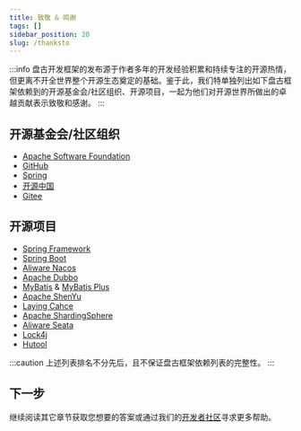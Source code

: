 ```yaml
---
title: 致敬 & 鸣谢
tags: []
sidebar_position: 20
slug: /thanksto
---
```


:::info
盘古开发框架的发布源于作者多年的开发经验积累和持续专注的开源热情，但更离不开全世界整个开源生态奠定的基础。鉴于此，我们特单独列出如下盘古框架依赖到的开源基金会/社区组织、开源项目，一起为他们对开源世界所做出的卓越贡献表示致敬和感谢。
:::

## 开源基金会/社区组织

- [Apache Software Foundation](https://www.apache.org/)
- [GitHub](https://github.com/)
- [Spring](https://spring.io/)
- [开源中国](https://www.oschina.net/)
- [Gitee](https://gitee.com/)

## 开源项目
- [Spring Framework](https://spring.io/projects/spring-framework)
- [Spring Boot](https://spring.io/projects/spring-boot)
- [Aliware Nacos](https://nacos.io/en-us/index.html)
- [Apache Dubbo](https://dubbo.apache.org/en/)
- [MyBatis](https://mybatis.org/mybatis-3/) & [MyBatis Plus](https://github.com/baomidou/mybatis-plus)
- [Apache ShenYu](https://shenyu.apache.org/)
- [Laying Cahce](https://github.com/xiaolyuh/layering-cache)
- [Apache ShardingSphere](https://shardingsphere.apache.org/index.html)
- [Aliware Seata](https://seata.io/en-us/index.html)
- [Lock4j](https://gitee.com/baomidou/lock4j)
- [Hutool](https://hutool.cn/docs)

:::caution
上述列表排名不分先后，且不保证盘古框架依赖列表的完整性。
:::

## 下一步
继续阅读其它章节获取您想要的答案或通过我们的[开发者社区](/docs/community)寻求更多帮助。